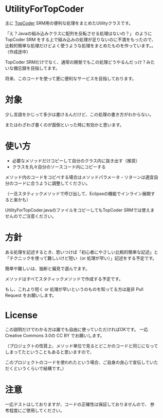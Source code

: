 UtilityForTopCoder
==================

主に [TopCoder][1] SRM用の便利な処理をまとめたUtilityクラスです。

「え？Javaの組み込みクラスに配列を反転させる処理はないの？」
のようにTopCoder SRM をする上で組み込みの処理が足りないのに不満をもったので、
比較的簡単な処理だけどよく使うような処理をまとめたものを作っています。。
（作成途中）

TopCoder SRMだけでなく、通常の開発でもこの処理どうやるんだっけ？みたいな備忘録を目指してます。

将来、このコードを使って更に便利なサービスを目指しております。


対象
=======
少し言語をかじって多少は書けるんだけど、この処理の書き方がわからない。

またはわざわざ書くのが面倒といった時に有効かと思います。

使い方
=======
* 必要なメソッドだけコピーして自分のクラス内に抜き出す（推奨）
* クラスを丸々自分のソースコード内にコピーする

メソッド内のコードをコピペする場合はメソッドパラメータ・リターンは適宜自分のコードに合うように調整してください。

（一旦スタティックメソッドで呼び出して、Eclipseの機能でインライン展開すると楽かも）

UtilityForTopCoder.javaのファイルをコピーしてもTopCoder SRMでは使えませんのでご注意ください。


方針
=======
ある処理を記述するとき、思いつけば「初心者にやさしい比較的簡単な記述」と「テクニックを使って難しいけど短い（or 処理が早い）」記述をする予定です。

簡単や難しいは、独断と偏見で選んでます。

メソッドはすべてスタティックメソッドで作成する予定です。

もし、これより短く or 処理が早いというのものを知ってる方は是非 Pull Request をお願いします。



License
=======
この説明だけでわかる方は誰でも自由に使っていただければOKです。
一応 Creative Commons 3.0の CC BY でお願いします。

（プロジェクトの性質上、メソッド単位で見るとどこかのコードと同じになってしまってたということもあると思いますので、

このプロジェクトのコードを使われたという場合、ご自身の良心で宣伝していただくというくらいで結構です。）


注意
=======
一応テストはしておりますが、コードの正確性は保証しておりませんので、
参考程度にご使用してください。

[1]: http://www.topcoder.com/
